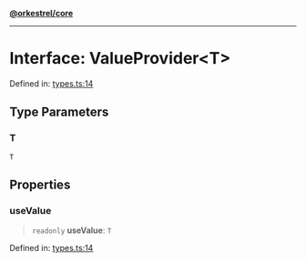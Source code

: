 [**@orkestrel/core**](../index.md)

***

# Interface: ValueProvider\<T\>

Defined in: [types.ts:14](https://github.com/orkestrel/core/blob/4aab0d299da5f30a0c75f3eda95d1b02f821688d/src/types.ts#L14)

## Type Parameters

### T

`T`

## Properties

### useValue

> `readonly` **useValue**: `T`

Defined in: [types.ts:14](https://github.com/orkestrel/core/blob/4aab0d299da5f30a0c75f3eda95d1b02f821688d/src/types.ts#L14)
